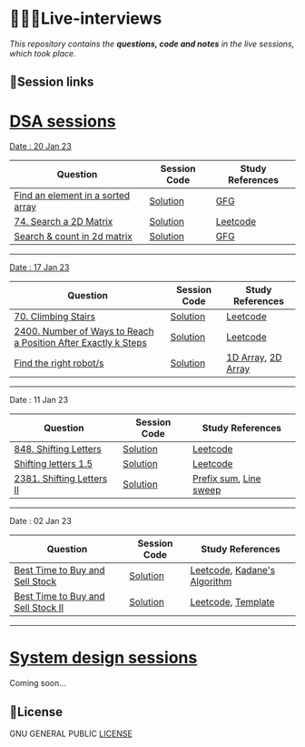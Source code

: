# 👨🏻‍💻Live-interviews

_This repository contains the **questions, code and notes** in the live sessions, which took place._

## 🎯Session links 

# [DSA sessions](https://github.com/sahilverma0696/live-interviews/tree/main/DSA%20sessions/) 

[Date : 20 Jan 23](https://www.youtube.com/watch?v=1L46qc90sgU&ab_channel=prompt.)

| Question | Session Code | Study References |
| ----------- | ----------- | ---------------- |
| [Find an element in a sorted array](https://github.com/sahilverma0696/promt.live-interviews/blob/main/DSA%20sessions/20Jan/question1.py) | [Solution](https://github.com/sahilverma0696/promt.live-interviews/blob/main/DSA%20sessions/20Jan/question1.py) | [GFG](https://www.geeksforgeeks.org/binary-search/) |
| [74. Search a 2D Matrix](https://leetcode.com/problems/search-a-2d-matrix/) | [Solution](https://github.com/sahilverma0696/promt.live-interviews/blob/main/DSA%20sessions/20Jan/question2.py) | [Leetcode](https://leetcode.com/problems/search-a-2d-matrix/solutions/26220/don-t-treat-it-as-a-2d-matrix-just-treat-it-as-a-sorted-list/?orderBy=most_votes) |
| [Search & count in 2d matrix](https://github.com/sahilverma0696/promt.live-interviews/blob/main/DSA%20sessions/20Jan/question3.py) | [Solution](https://github.com/sahilverma0696/promt.live-interviews/blob/main/DSA%20sessions/20Jan/question3.py) | [GFG](https://www.geeksforgeeks.org/binary-search/) |

---

[Date : 17 Jan 23](https://youtu.be/J5jqUBbi4UU)

| Question | Session Code | Study References |
| ----------- | ----------- | ---------------- |
| [70. Climbing Stairs](https://leetcode.com/problems/climbing-stairs/) | [Solution](https://github.com/kalebaer/promt.live-interviews/blob/main/DSA%20sessions/17%20Jan/question1.py) | [Leetcode](https://leetcode.com/problems/climbing-stairs/solutions/25296/3-4-short-lines-in-every-language/?orderBy=most_votes) |
| [2400. Number of Ways to Reach a Position After Exactly k Steps](https://leetcode.com/problems/number-of-ways-to-reach-a-position-after-exactly-k-steps/) | [Solution](https://github.com/kalebaer/promt.live-interviews/blob/main/DSA%20sessions/17%20Jan/question2.py) | [Leetcode](https://leetcode.com/problems/number-of-ways-to-reach-a-position-after-exactly-k-steps/solutions/2527381/java-c-python-math-solution-o-klogk/) |
| [Find the right robot/s](https://github.com/sahilverma0696/promt.live-interviews/blob/main/DSA%20sessions/17%20Jan/question3.py) | [Solution](https://github.com/sahilverma0696/promt.live-interviews/blob/main/DSA%20sessions/17%20Jan/question3.py) | [1D Array](https://www.toppr.com/guides/computer-science/programming-in-c-/structured-data-type/one-dimensional-array/#:~:text=One%20Dimensional%20Array-,Definition,element%20stored%20in%20the%20array.), [2D Array](https://www.geeksforgeeks.org/multidimensional-arrays-c-cpp/) |

---

Date : 11 Jan 23

| Question | Session Code  | Study References |
| ----------- | ----------- | ---------------- |
| [848. Shifting Letters](https://leetcode.com/problems/shifting-letters/)  | [Solution](https://github.com/sahilverma0696/promt.live-interviews/blob/main/DSA%20sessions/11%20Jan/question.cpp)            |[Leetcode]( https://leetcode.com/problems/shifting-letters/solutions/1451697/c-python-calculate-the-number-of-shifts-on-each-position-clean-concise/)|
| [Shifting letters 1.5 ](https://github.com/sahilverma0696/promt.live-interviews/blob/main/DSA%20sessions/11%20Jan/question2.cpp)    |     [Solution](https://github.com/sahilverma0696/promt.live-interviews/blob/main/DSA%20sessions/11%20Jan/question2.cpp)  | [Leetcode](https://leetcode.com/problems/best-time-to-buy-and-sell-stock-ii/solutions/2986446/best-time-to-buy-and-sell-stock-ii-c-solution/)|
| [2381. Shifting Letters II](https://leetcode.com/problems/shifting-letters-ii/)  | [Solution](https://github.com/sahilverma0696/promt.live-interviews/blob/main/DSA%20sessions/11%20Jan/question3.cpp) |[Prefix sum](https://www.geeksforgeeks.org/prefix-sum-array-implementation-applications-competitive-programming/), [Line sweep](https://leetcode.com/discuss/study-guide/2166045/line-sweep-algorithms)|

---

Date : 02 Jan 23

| Question | Session Code  | Study References |
| ----------- | ----------- | ---------------- |
| [Best Time to Buy and Sell Stock](https://leetcode.com/problems/best-time-to-buy-and-sell-stock/description/)  | [Solution](https://github.com/sahilverma0696/promt.live-interviews/blob/main/DSA%20sessions/2%20Jan/question1.py)            |[Leetcode]( https://leetcode.com/problems/best-time-to-buy-and-sell-stock/solutions/1735493/java-c-best-ever-explanation-could-possible/), [Kadane's Algorithm](https://leetcode.com/problems/maximum-subarray/solutions/1595097/java-kadane-s-algorithm-explanation-using-image/) |
| [Best Time to Buy and Sell Stock II](https://leetcode.com/problems/best-time-to-buy-and-sell-stock-ii/solutions/)    |     [Solution](https://github.com/sahilverma0696/promt.live-interviews/blob/main/DSA%20sessions/2%20Jan/question2.py)  | [Leetcode](https://leetcode.com/problems/best-time-to-buy-and-sell-stock-ii/solutions/2986446/best-time-to-buy-and-sell-stock-ii-c-solution/), [Template](https://leetcode.com/problems/best-time-to-buy-and-sell-stock/solutions/900050/Fully-explained-all-buy-and-sell-problems-C++-oror-Recursive-oror-Memoization-oror-Minor-difference/)|

----

# [System design sessions](https://github.com/sahilverma0696/live-interviews/tree/main/system%20design%20sessions)
Coming soon...

## 🪪License

GNU GENERAL PUBLIC [LICENSE](https://github.com/sahilverma0696/promt.live-interviews/blob/main/LICENSE)



<!---
| Syntax      | Description |
| ----------- | ----------- |
| Header      | Title       |
| Paragraph   | Text        |
-->

<!---
Template


| Question | Session Code  | Study References |
| ----------- | ----------- | ---------------- |
| [Question name](link)  | [Solution](link) |[Reference]( link)|

-->
